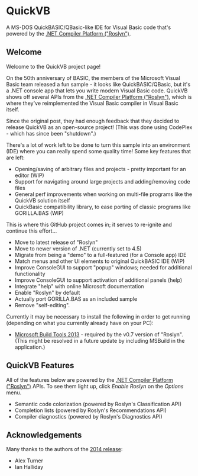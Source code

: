 # QuickVB

A MS-DOS QuickBASIC/QBasic-like IDE for Visual Basic code that's powered by the [.NET Compiler Platform ("Roslyn")](https://github.com/dotnet/roslyn/).

## Welcome

Welcome to the QuickVB project page! 

On the 50th anniversary of BASIC, the members of the Microsoft Visual Basic team released a fun sample - it looks like QuickBASIC/QBasic, but it's a .NET console app that lets you write modern Visual Basic code. QuickVB shows off several APIs from the [.NET Compiler Platform ("Roslyn")](https://github.com/dotnet/roslyn/), which is where they've reimplemented the Visual Basic compiler in Visual Basic itself.

Since the original post, they had enough feedback that they decided to release QuickVB as an open-source project! (This was done using CodePlex - which has since been "shutdown".)

There's a lot of work left to be done to turn this sample into an environment (IDE) where you can really spend some quality time! Some key features that are left: 

* Opening/saving of arbitrary files and projects - pretty important for an editor (WIP)
* Support for navigating around large projects and adding/removing code files
* General perf improvements when working on multi-file programs like the QuickVB solution itself
* QuickBasic compatibility library, to ease porting of classic programs like GORILLA.BAS (WIP)

This is where this GitHub project comes in; it serves to re-ignite and continue this effort...

* Move to latest release of "Roslyn"
* Move to newer version of .NET (currently set to 4.5)
* Migrate from being a "demo" to a full-featured (for a Console app) IDE
* Match menus and other UI elements to original QuickBASIC IDE (WIP)
* Improve ConsoleGUI to support "popup" windows; needed for additional functionality
* Improve ConsoleGUI to support activation of additional panels (help)
* Integrate "help" with online Microsoft documentation
* Enable "Roslyn" by default
* Actually port GORILLA.BAS as an included sample
* Remove "self-editing".

Currently it may be necessary to install the following in order to get running (depending on what you currently already have on your PC):

* [Microsoft Build Tools 2013](https://www.microsoft.com/en-US/download/details.aspx?id=40760) - required by the v0.7 version of "Roslyn".  (This might be resolved in a future update by including MSBuild in the application.)

## QuickVB Features

All of the features below are powered by the [.NET Compiler Platform ("Roslyn")](https://github.com/dotnet/roslyn/) APIs. To see them light up, click *Enable Roslyn* on the *Options* menu.

* Semantic code colorization (powered by Roslyn's Classification API)
* Completion lists (powered by Roslyn's Recommendations API)
* Compiler diagnostics (powered by Roslyn's Diagnostics API)

## Acknowledgements

Many thanks to the authors of the [2014 release](https://archive.codeplex.com/?p=quickvb):

* Alex Turner
* Ian Halliday

